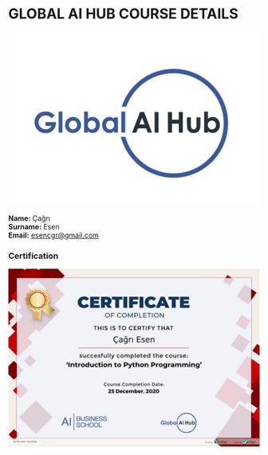 # GLOBAL AI HUB COURSE DETAILS
![](logo.png)

**Name:** Çağrı  
**Surname:** Esen  
**Email:** esencgr@gmail.com 

### Certification
![](certification.png)

